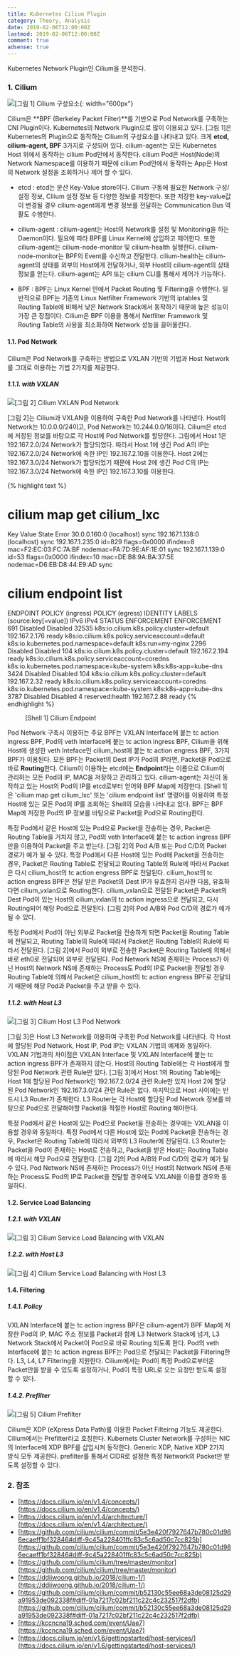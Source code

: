 ```yaml
---
title: Kubernetes Cilium Plugin
category: Theory, Analysis
date: 2019-02-06T12:00:00Z
lastmod: 2019-02-06T12:00:00Z
comment: true
adsense: true
---
```


Kubernetes Network Plugin인 Cilium을 분석한다.

### 1. Cilium

![[그림 1] Cilium 구성요소]({{site.baseurl}}/images/theory_analysis/Kubernetes_Cilium_Plugin/Cilium_Components.PNG){: width="600px"}

Cilium은 **BPF (Berkeley Packet Filter)**를 기반으로 Pod Network를 구축하는 CNI Plugin이다. Kubernetes의 Network Plugin으로 많이 이용되고 있다. [그림 1]은 Kubernetes의 Plugin으로 동작하는 Cilium의 구성요소를 나타내고 있다. 크게 **etcd, cilium-agent, BPF** 3가지로 구성되어 있다. cilium-agent는 모든 Kubernetes Host 위에서 동작하는 cilium Pod안에서 동작한다. cilium Pod은 Host(Node)의 Network Namespace를 이용하기 때문에 cilium Pod안에서 동작하는 App은 Host의 Network 설정을 조회하거나 제어 할 수 있다.

* etcd : etcd는 분산 Key-Value store이다. Cilium 구동에 필요한 Network 구성/설정 정보, Cilium 설정 정보 등 다양한 정보를 저장한다. 또한 저장한 key-value값이 변경될 경우 cilium-agent에게 변경 정보를 전달하는 Communication Bus 역활도 수행한다.

* cilium-agent : cilium-agent는 Host의 Network를 설정 및 Monitoring을 하는 Daemon이다. 필요에 따라 BPF를 Linux Kernel에 삽입하고 제어한다. 또한 cilium-agent는 cilium-node-monitor 및 cilium-health 실행한다. cilium-node-monitor는 BPF의 Event를 수신하고 전달한다. cilium-health는 cilium-agent의 상태를 외부의 Host에게 전달하거나, 외부 Host의 cilium-agent의 상태 정보를 얻는다. cilium-agent는 API 또는 cilium CLI를 통해서 제어가 가능하다.

* BPF : BPF는 Linux Kernel 안에서 Packet Routing 및 Filtering을 수행한다. 일반적으로 BPF는 기존의 Linux Netfilter Framework 기반의 iptables 및 Routing Table에 비해서 낮은 Network Stack에서 동작하기 때문에 높은 성능이 가장 큰 장점이다. Cilium은 BPF 이용을 통해서 Netfilter Framework 및 Routing Table의 사용을 최소화하여 Network 성능을 끌어올린다.

#### 1.1. Pod Network

Cilium은 Pod Network를 구축하는 방법으로 VXLAN 기반의 기법과 Host Network를 그대로 이용하는 기법 2가지를 제공한다.

##### 1.1.1. with VXLAN

![[그림 2] Cilium VXLAN Pod Network]({{site.baseurl}}/images/theory_analysis/Kubernetes_Cilium_Plugin/Cilium_Network_VXLAN.PNG)

[그림 2]는 Cilium과 VXLAN을 이용하여 구축한 Pod Network를 나타낸다. Host의 Network는 10.0.0.0/24이고, Pod Network는 10.244.0.0/16이다. Cilium은 etcd에 저장된 정보를 바탕으로 각 Host에 Pod Network를 할당한다. 그림에서 Host 1은 192.167.2.0/24 Network가 할당되었다. 따라서 Host 1에 생긴 Pod A의 IP는 192.167.2.0/24 Network에 속한 IP인 192.167.2.10을 이용한다. Host 2에는 192.167.3.0/24 Network가 할당되었기 때문에 Host 2에 생긴 Pod C의 IP는 192.167.3.0/24 Network에 속한 IP인 192.167.3.10를 이용한다.

{% highlight text %}
# cilium map get cilium_lxc
Key               Value                                                                               State   Error
30.0.0.160:0      (localhost)                                                                         sync
192.167.1.138:0   (localhost)                                                                         sync
192.167.1.235:0   id=829   flags=0x0000 ifindex=8   mac=F2:EC:03:FC:7A:BF nodemac=FA:7D:9E:AF:1E:01   sync
192.167.1.139:0   id=53    flags=0x0000 ifindex=10  mac=DE:B8:9A:BA:37:5E nodemac=D6:EB:D8:44:E9:AD   sync    
# cilium endpoint list
ENDPOINT   POLICY (ingress)   POLICY (egress)   IDENTITY   LABELS (source:key[=value])                       IPv6   IPv4            STATUS
           ENFORCEMENT        ENFORCEMENT
691        Disabled           Disabled          32535      k8s:io.cilium.k8s.policy.cluster=default                 192.167.2.176   ready
                                                           k8s:io.cilium.k8s.policy.serviceaccount=default
                                                           k8s:io.kubernetes.pod.namespace=default
                                                           k8s:run=my-nginx
2296       Disabled           Disabled          104        k8s:io.cilium.k8s.policy.cluster=default                 192.167.2.194   ready
                                                           k8s:io.cilium.k8s.policy.serviceaccount=coredns
                                                           k8s:io.kubernetes.pod.namespace=kube-system
                                                           k8s:k8s-app=kube-dns
3424       Disabled           Disabled          104        k8s:io.cilium.k8s.policy.cluster=default                 192.167.2.32    ready
                                                           k8s:io.cilium.k8s.policy.serviceaccount=coredns
                                                           k8s:io.kubernetes.pod.namespace=kube-system
                                                           k8s:k8s-app=kube-dns
3787       Disabled           Disabled          4          reserved:health                                          192.167.2.88    ready 
{% endhighlight %}
<figure>
<figcaption class="caption">[Shell 1] Cilium Endpoint</figcaption>
</figure>

Pod Network 구축시 이용하는 주요 BPF는 VXLAN Interface에 붙는 tc action ingress BPF, Pod의 veth Interface에 붙는 tc action ingress BPF, Cilium을 위해 Host에 생성한 veth Inteface인 cilium_host에 붙는 tc action engress BPF, 3가지 BPF가 이용된다. 모든 BPF는 Packet의 Dest IP가 Pod의 IP라면, Packet을 Pod으로 바로 **Routing**한다. Cilium이 이용하는 etcd에는 **Endpoint**라는 이름으로 Cilium이 관리하는 모든 Pod의 IP, MAC을 저장하고 관리하고 있다. cilium-agent는 자신이 동작하고 있는 Host의 Pod의 IP를 etcd로부터 얻어와 BPF Map에 저장한다. [Shell 1]은 'cilium map get cilium_lxc' 또는 'cilium endpoint list' 명령어를 이용하여 특정 Host에 있는 모든 Pod의 IP를 조회하는 Shell의 모습을 나타내고 있다. BPF는 BPF Map에 저장한 Pod의 IP 정보를 바탕으로 Packet을 Pod으로 Routing한다.

특정 Pod에서 같은 Host에 있는 Pod으로 Packet을 전송하는 경우, Packet은 Routing Table을 거치지 않고, Pod의 veth Interface에 붙는 tc action ingress BPF만을 이용하여 Packet을 주고 받는다. [그림 2]의 Pod A/B 또는 Pod C/D의 Packet 경로가 예가 될 수 있다. 특정 Pod에서 다른 Host에 있는 Pod에 Packet을 전송하는 경우, Packet은 Routing Table로 전달되고 Routing Table의 Rule에 따라서 Packet은 다시 cilium_host의 tc action engress BPF로 전달된다. cilium_host의 tc action engress BPF은 전달 받은 Packet의 Dest IP가 유효한지 검사한 다음, 유효하다면 cilium_vxlan으로 Routing한다. cilium_vxlan으로 전달된 Packet은 Packet의 Dest Pod이 있는 Host의 cilium_vxlan의 tc action ingress으로 전달되고, 다시 Routing되어 해당 Pod으로 전달된다. [그림 2]의 Pod A/B와 Pod C/D의 경로가 예가 될 수 있다.

특정 Pod에서 Pod이 아닌 외부로 Packet을 전송하게 되면 Packet을 Routing Table에 전달되고, Routing Table의 Rule에 따라서 Packet은 Routing Table의 Rule에 따라서 전달된다. [그림 2]에서 Pod이 외부로 전송한 Packet은 Routing Table에 의해서 바로 eth0로 전달되어 외부로 전달된다. Pod Network NS에 존재하는 Process가 아닌 Host의 Network NS에 존재하는 Process도 Pod의 IP로 Packet을 전달할 경우 Routing Table에 의해서 Packet은 cilium_host의 tc action engress BPF로 전달되기 때문에 해당 Pod과 Packet을 주고 받을 수 있다.

##### 1.1.2. with Host L3

![[그림 3] Cilium Host L3 Pod Network]({{site.baseurl}}/images/theory_analysis/Kubernetes_Cilium_Plugin/Cilium_Network_Host.PNG)

[그림 3]은 Host L3 Network를 이용하여 구축한 Pod Network를 나타낸다. 각 Host에 할당된 Pod Network, Host IP, Pod IP는 VXLAN 기법의 예제와 동일하다. VXLAN 기법과의 차이점은 VXLAN Interface 및 VXLAN Interface에 붙는 tc action ingress BPF가 존재하지 않는다. Host의 Routing Table에는 각 Host에게 할당된 Pod Network 관련 Rule만 있다. [그림 3]에서 Host 1의 Routing Table에는 Host 1에 할당된 Pod Network인 192.167.2.0/24 관련 Rule만 있지 Host 2에 할당된 Pod Network인 192.167.3.0/24 관련 Rule은 없다. 마지막으로 Host 사이에는 반드시 L3 Router가 존재한다. L3 Router는 각 Host에 할당된 Pod Network 정보를 바탕으로 Pod으로 전달해야할 Packet을 적절한 Host로 Routing 해야한다.

특정 Pod에서 같은 Host에 있는 Pod으로 Packet을 전송하는 경우에는 VXLAN을 이용할 경우와 동일하다. 특정 Pod에서 다른 Host에 있는 Pod에 Packet을 전송하는 경우, Packet은 Routing Table에 따라서 외부의 L3 Router에 전달된다. L3 Router는 Packet을 Pod이 존재하는 Host로 전송하고, Packet을 받은 Host는 Routing Table에 따라서 해당 Pod으로 전달한다. [그림 2]의 Pod A/B와 Pod C/D의 경로가 예가 될 수 있다. Pod Network NS에 존재하는 Process가 아닌 Host의 Network NS에 존재하는 Process도 Pod의 IP로 Packet을 전달할 경우에도 VXLAN을 이용할 경우와 동일하다.

#### 1.2. Service Load Balancing

##### 1.2.1. with VXLAN

![[그림 3] Cilium Service Load Balancing with VXLAN]({{site.baseurl}}/images/theory_analysis/Kubernetes_Cilium_Plugin/Cilium_Service_VXLAN.PNG)

##### 1.2.2. with Host L3

![[그림 4] Cilium Service Load Balancing with Host L3]({{site.baseurl}}/images/theory_analysis/Kubernetes_Cilium_Plugin/Cilium_Service_VXLAN.PNG)

#### 1.4. Filtering

##### 1.4.1. Policy

VXLAN Interface에 붙는 tc action ingress BPF은 cilium-agent가 BPF Map에 저장한 Pod의 IP, MAC 주소 정보를 Packet과 함께 L3 Network Stack에 넘겨, L3 Network Stack에서 Packet이 Pod으로 바로 Routing 되도록 한다. Pod의 veth Interface에 붙는 tc action ingress BPF는 Pod으로 전달되는 Packet을 Filtering한다. L3, L4, L7 Filtering을 지원한다. Cilium에서는 Pod이 특정 Pod으로부터온 Packet만을 받을 수 있도록 설정하거나, Pod이 특정 URL로 오는 요청만 받도록 설정 할 수 있다.

##### 1.4.2. Prefilter

![[그림 5] Cilium Prefilter]({{site.baseurl}}/images/theory_analysis/Kubernetes_Cilium_Plugin/Cilium_Prefilter.PNG)

Cilium은 XDP (eXpress Data Path)를 이용한 Packet Filteirng 기능도 제공한다. Cilium에서는 Prefilter라고 호칭한다. Kubernets Cluster Network를 구성하는 NIC의 Interface에 XDP BPF를 삽입시켜 동작한다. Generic XDP, Native XDP 2가지 방식 모두 제공한다. prefilter를 통해서 CIDR로 설정한 특정 Network의 Packet만 받도록 설정할 수 있다.

### 2. 참조

* [https://docs.cilium.io/en/v1.4/concepts/](https://docs.cilium.io/en/v1.4/concepts/) 
* [https://docs.cilium.io/en/v1.4/architecture/](https://docs.cilium.io/en/v1.4/architecture/)
* [https://github.com/cilium/cilium/commit/5e3e420f7927647b780c01d986ecaeff1bf32846#diff-9c45a228401ffc83c5c6ad50c7cc825b](https://github.com/cilium/cilium/commit/5e3e420f7927647b780c01d986ecaeff1bf32846#diff-9c45a228401ffc83c5c6ad50c7cc825b)
* [https://github.com/cilium/cilium/tree/master/monitor](https://github.com/cilium/cilium/tree/master/monitor)
* [https://ddiiwoong.github.io/2018/cilium-1/](https://ddiiwoong.github.io/2018/cilium-1/)
* [https://github.com/cilium/cilium/commit/b52130c55ee68a3de08125d29a91953de092338f#diff-01a7217c02bf211c22c4c232517f2dfb](https://github.com/cilium/cilium/commit/b52130c55ee68a3de08125d29a91953de092338f#diff-01a7217c02bf211c22c4c232517f2dfb)
* [https://kccncna19.sched.com/event/Uae7](https://kccncna19.sched.com/event/Uae7)
* [https://docs.cilium.io/en/v1.6/gettingstarted/host-services/](https://docs.cilium.io/en/v1.6/gettingstarted/host-services/)
